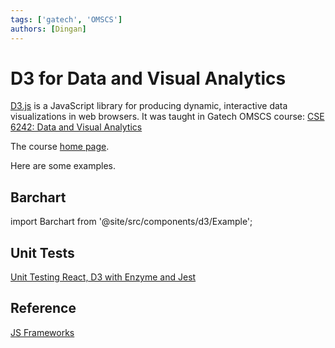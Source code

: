 ```yaml
---
tags: ['gatech', 'OMSCS']
authors: [Dingan]
---
```


# D3 for Data and Visual Analytics

[D3.js](https://d3js.org/) is a JavaScript library for producing dynamic,
interactive data visualizations in web browsers. It was taught in
Gatech OMSCS course: [CSE 6242: Data and Visual Analytics](https://omscs.gatech.edu/cse-6242-data-visual-analytics)

The course [home page](https://poloclub.github.io/#cse6242).

<!--truncate-->

Here are some examples.

## Barchart

import Barchart from '@site/src/components/d3/Example';

<div align="center"><Barchart /> </div>

## Unit Tests

[Unit Testing React, D3 with Enzyme and Jest](https://medium.com/successivetech/unit-testing-react-d3-with-enzyme-and-jest-108735046535)

## Reference

[JS Frameworks](/docs/techs/DevSecOps/Coding/Javascript/framework)
